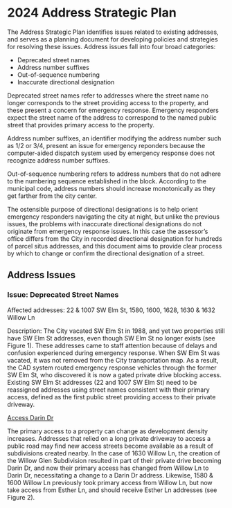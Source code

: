 # 2024 Address Strategic Plan

The Address Strategic Plan identifies issues related to existing addresses, and serves as a planning document for developing policies and strategies for resolving these issues.  Address issues fall into four broad categories:

* Deprecated street names
* Address number suffixes
* Out-of-sequence numbering
* Inaccurate directional designation

Deprecated street names refer to addresses where the street name no longer corresponds to the street providing access to the property, and these present a concern for emergency response.  Emergency responders expect the street name of the address to correspond to the named public street that provides primary access to the property.

Address number suffixes, an identifier modifying the address number such as 1/2 or 3/4, present an issue for emergency reponders because the computer-aided dispatch system used by emergency response does not recognize address number suffixes.

Out-of-sequence numbering refers to address numbers that do not adhere to the numbering sequence established in the block.  According to the municipal code, address numbers should increase monotonically as they get farther from the city center.

The ostensible purpose of directional designations is to help orient emergency responders navigating the city at night, but unlike the previous issues, the problems with inaccurate directional designations do not originate from emergency response issues.  In this case the assessor’s office differs from the City in recorded directional designation for hundreds of parcel situs addresses, and this document aims to provide clear process by which to change or confirm the directional designation of a street.

## Address Issues

### Issue: Deprecated Street Names

Affected addresses: 22 & 1007 SW Elm St, 1580, 1600, 1628, 1630 & 1632 Willow Ln

Description:    The City vacated SW Elm St in 1988, and yet two properties still have SW Elm St addresses, even though SW Elm St no longer exists (see Figure 1).  These addresses came to staff attention because of delays and confusion experienced during emergency response.  When SW Elm St was vacated, it was not removed from the City transportation map.  As a result, the CAD system routed emergency response vehicles through the former SW Elm St, who discovered it is now a gated private drive blocking access.  Existing SW Elm St addresses (22 and 1007 SW Elm St) need to be reassigned addresses using street names consistent with their primary access, defined as the first public street providing access to their private driveway.

[Access Darin Dr](./images/address_issues_access_darin_dr.png)

The primary access to a property can change as development density increases.  Addresses that relied on a long private driveway to access a public road may find new access streets become available as a result of subdivisions created nearby.  In the case of 1630 Willow Ln, the creation of the Willow Glen Subdivision resulted in part of their private drive becoming Darin Dr, and now their primary access has changed from Willow Ln to Darin Dr, necessitating a change to a Darin Dr address.  Likewise, 1580 & 1600 Willow Ln previously took primary access from Willow Ln, but now take access from Esther Ln, and should receive Esther Ln addresses (see Figure 2).

